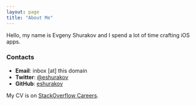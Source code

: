 ```yaml
---
layout: page
title: "About Me"
---
```


Hello, my name is Evgeny Shurakov and I spend a lot of time crafting iOS apps. 

### Contacts

* **Email**: inbox \[at\] this domain
* **Twitter**: [@eshurakov][twitter]
* **GitHub**: [eshurakov][github]

My CV is on [StackOverflow Careers][cv].

[twitter]: https://twitter.com/eshurakov
[github]: https://github.com/eshurakov
[cv]: https://stackoverflow.com/cv/evgenyshurakov
